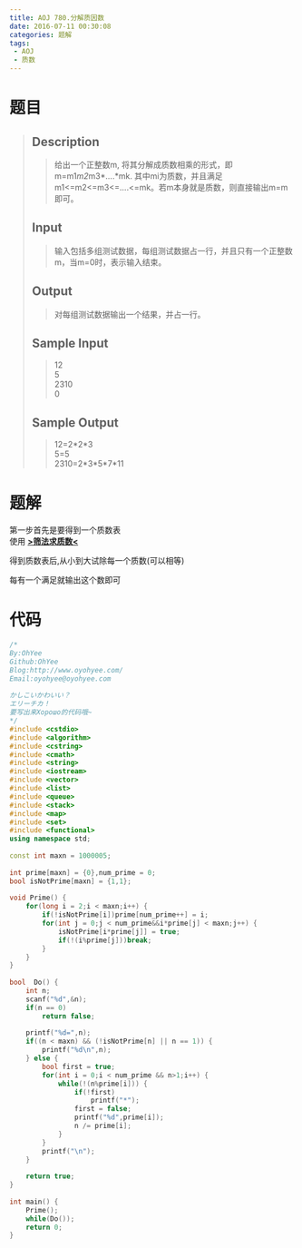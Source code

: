```yaml
---
title: AOJ 780.分解质因数
date: 2016-07-11 00:30:08
categories: 题解
tags: 
 - AOJ
 - 质数
---
```


# 题目

> ## Description  
>> 给出一个正整数m, 将其分解成质数相乘的形式，即 m=m1*m2*m3*....*mk. 其中mi为质数，并且满足m1<=m2<=m3<=....<=mk。若m本身就是质数，则直接输出m=m即可。  
>>   
>> <!--more-->  
> 
> ## Input  
>> 输入包括多组测试数据，每组测试数据占一行，并且只有一个正整数m，当m=0时，表示输入结束。  
>>   
> 
> ## Output  
>> 对每组测试数据输出一个结果，并占一行。  
>>   
> 
> ## Sample Input  
>> 12  
>> 5  
>> 2310  
>> 0  
>>   
> 
> ## Sample Output  
>> 12=2\*2\*3  
>> 5=5  
>> 2310=2\*3\*5\*7\*11  


# 题解

第一步首先是要得到一个质数表  
使用 [**>筛法求质数<**](/post/Algorithm/Prime.html)   

得到质数表后,从小到大试除每一个质数(可以相等)  

每有一个满足就输出这个数即可  

# 代码
```cpp 分解质因数 https://github.com/OhYee/ACM.github.io/blob/master\AOJ\780.分解质因数.cpp代码备份
/*
By:OhYee
Github:OhYee
Blog:http://www.oyohyee.com/
Email:oyohyee@oyohyee.com
 
かしこいかわいい？
エリーチカ！
要写出来Хорошо的代码哦~
*/
#include <cstdio>
#include <algorithm>
#include <cstring>
#include <cmath>
#include <string>
#include <iostream>
#include <vector>
#include <list>
#include <queue>
#include <stack>
#include <map>
#include <set>
#include <functional>
using namespace std;
 
const int maxn = 1000005;
 
int prime[maxn] = {0},num_prime = 0;
bool isNotPrime[maxn] = {1,1};
 
void Prime() {
    for(long i = 2;i < maxn;i++) {
        if(!isNotPrime[i])prime[num_prime++] = i;
        for(int j = 0;j < num_prime&&i*prime[j] < maxn;j++) {
            isNotPrime[i*prime[j]] = true;
            if(!(i%prime[j]))break;
        }
    }
}
 
bool  Do() {
    int n;
    scanf("%d",&n);
    if(n == 0)
        return false;
 
    printf("%d=",n);
    if((n < maxn) && (!isNotPrime[n] || n == 1)) {
        printf("%d\n",n);
    } else {
        bool first = true;
        for(int i = 0;i < num_prime && n>1;i++) {
            while(!(n%prime[i])) {
                if(!first)
                    printf("*");
                first = false;
                printf("%d",prime[i]);
                n /= prime[i];
            }
        }
        printf("\n");
    }
 
    return true;
}
 
int main() {
    Prime();
    while(Do());
    return 0;
}
```
